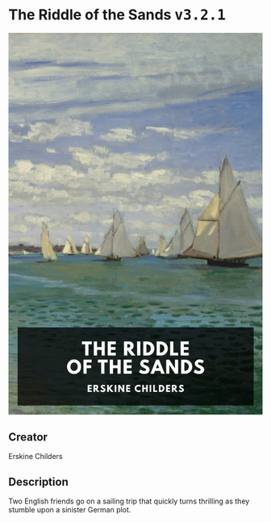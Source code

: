 
# The Riddle of the Sands <kbd>v3.2.1</kbd>

<center>
  <img src="./cover-1024.jpg"/>
</center>

## Creator
Erskine Childers

## Description
Two English friends go on a sailing trip that quickly turns thrilling as they stumble upon a sinister German plot.
